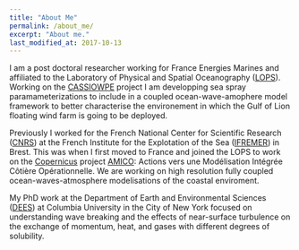 ```yaml
---
title: "About Me"
permalink: /about_me/
excerpt: "About me."
last_modified_at: 2017-10-13
---
```


I am a post doctoral researcher working for France Energies Marines and affiliated to the Laboratory of Physical and Spatial Oceanography ([LOPS](http://www.umr-lops.fr/)). Working on the [CASSIOWPE](https://www.france-energies-marines.org/en/projects/cassiowpe/) project I am developping sea spray paramameterizations to include in a coupled ocean-wave-amophere model framework to better characterise the environement in which the Gulf of Lion floating wind farm is going to be deployed.

Previously I worked for the French National Center for Scientific Research  ([CNRS](http://www.cnrs.fr/)) at the French Institute for the Explotation of the Sea ([IFREMER](wwz.ifremer.fr/)) in Brest. This was when I first moved to France and joined the LOPS to work on the [Copernicus](http://www.copernicus.eu/) project [AMICO](https://sophia-e-brumer.github.io/projects/AMICO/): Actions vers une Modélisation Intégrée Côtière Opérationnelle. We are working on high resolution fully coupled ocean-waves-atmosphere modelisations of the coastal enviroment. 

My PhD work at the Department of Earth and Environmental Sciences ([DEES](http://eesc.columbia.edu/)) at Columbia University in the City of New York focused on understanding wave breaking and the effects of near-surface turbulence on the exchange of momentum, heat, and gases with different degrees of solubility. 
